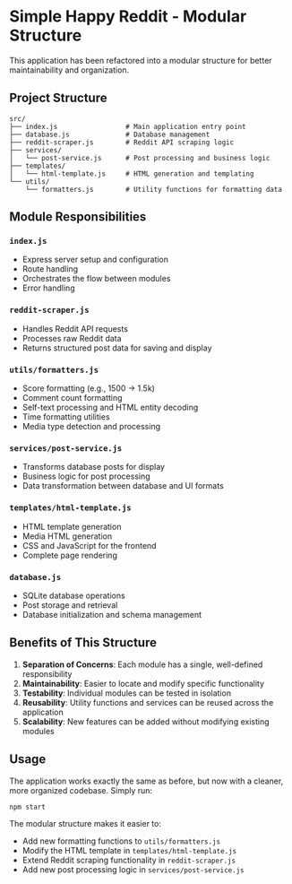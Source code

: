 # Simple Happy Reddit - Modular Structure

This application has been refactored into a modular structure for better maintainability and organization.

## Project Structure

```
src/
├── index.js                 # Main application entry point
├── database.js              # Database management
├── reddit-scraper.js        # Reddit API scraping logic
├── services/
│   └── post-service.js      # Post processing and business logic
├── templates/
│   └── html-template.js     # HTML generation and templating
└── utils/
    └── formatters.js        # Utility functions for formatting data
```

## Module Responsibilities

### `index.js`

- Express server setup and configuration
- Route handling
- Orchestrates the flow between modules
- Error handling

### `reddit-scraper.js`

- Handles Reddit API requests
- Processes raw Reddit data
- Returns structured post data for saving and display

### `utils/formatters.js`

- Score formatting (e.g., 1500 → 1.5k)
- Comment count formatting
- Self-text processing and HTML entity decoding
- Time formatting utilities
- Media type detection and processing

### `services/post-service.js`

- Transforms database posts for display
- Business logic for post processing
- Data transformation between database and UI formats

### `templates/html-template.js`

- HTML template generation
- Media HTML generation
- CSS and JavaScript for the frontend
- Complete page rendering

### `database.js`

- SQLite database operations
- Post storage and retrieval
- Database initialization and schema management

## Benefits of This Structure

1. **Separation of Concerns**: Each module has a single, well-defined responsibility
2. **Maintainability**: Easier to locate and modify specific functionality
3. **Testability**: Individual modules can be tested in isolation
4. **Reusability**: Utility functions and services can be reused across the application
5. **Scalability**: New features can be added without modifying existing modules

## Usage

The application works exactly the same as before, but now with a cleaner, more organized codebase. Simply run:

```bash
npm start
```

The modular structure makes it easier to:

- Add new formatting functions to `utils/formatters.js`
- Modify the HTML template in `templates/html-template.js`
- Extend Reddit scraping functionality in `reddit-scraper.js`
- Add new post processing logic in `services/post-service.js`
